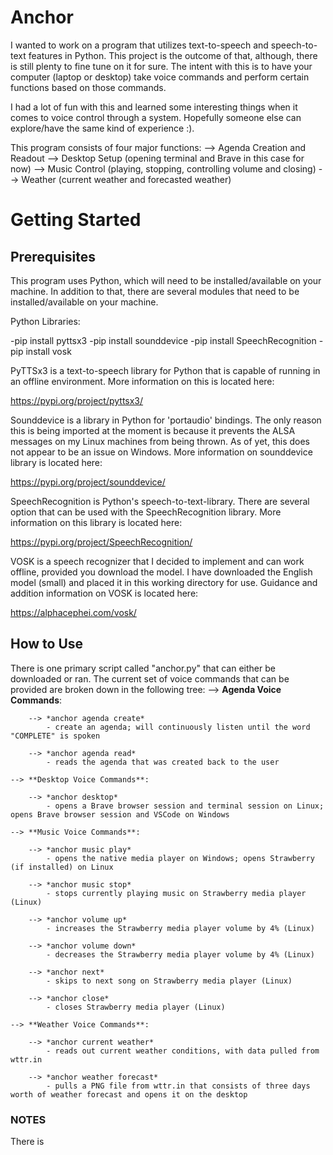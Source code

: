 # Anchor

I wanted to work on a program that utilizes text-to-speech and speech-to-text features in Python.  This project is the outcome of that, although, there is still plenty to fine tune on it for sure.  The intent with this is to have your computer (laptop or desktop) take voice commands and perform certain functions based on those commands.

I had a lot of fun with this and learned some interesting things when it comes to voice control through a system.  Hopefully someone else can explore/have the same kind of experience :).

This program consists of four major functions:
	--> Agenda Creation and Readout
	--> Desktop Setup (opening terminal and Brave in this case for now)
	--> Music Control (playing, stopping, controlling volume and closing)
	--> Weather (current weather and forecasted weather)

# Getting Started

## Prerequisites

This program uses Python, which will need to be installed/available on your machine.  In addition to that, there are several modules that need to be installed/available on your machine.

Python Libraries:
>
-pip install pyttsx3
-pip install sounddevice
-pip install SpeechRecognition
-pip install vosk

PyTTSx3 is a text-to-speech library for Python that is capable of running in an offline environment.  More information on this is located here:

https://pypi.org/project/pyttsx3/

Sounddevice is a library in Python for 'portaudio' bindings.  The only reason this is being imported at the moment is because it prevents the ALSA messages on my Linux machines from being thrown.  As of yet, this does not appear to be an issue on Windows.  More information on sounddevice library is located here:

https://pypi.org/project/sounddevice/

SpeechRecognition is Python's speech-to-text-library.  There are several option that can be used with the SpeechRecognition library.  More information on this library is located here:

https://pypi.org/project/SpeechRecognition/

VOSK is a speech recognizer that I decided to implement and can work offline, provided you download the model.  I have downloaded the English model (small) and placed it in this working directory for use.  Guidance and addition information on VOSK is located here:

https://alphacephei.com/vosk/

## How to Use 

There is one primary script called "anchor.py" that can either be downloaded or ran.  The current set of voice commands that can be provided are broken down in the following tree:
    --> **Agenda Voice Commands**:

        --> *anchor agenda create*
            - create an agenda; will continuously listen until the word "COMPLETE" is spoken

        --> *anchor agenda read*
            - reads the agenda that was created back to the user

    --> **Desktop Voice Commands**:

        --> *anchor desktop*
            - opens a Brave browser session and terminal session on Linux; opens Brave browser session and VSCode on Windows

    --> **Music Voice Commands**:

        --> *anchor music play*
            - opens the native media player on Windows; opens Strawberry (if installed) on Linux

        --> *anchor music stop*
            - stops currently playing music on Strawberry media player (Linux)

        --> *anchor volume up*
            - increases the Strawberry media player volume by 4% (Linux)

        --> *anchor volume down*
            - decreases the Strawberry media player volume by 4% (Linux)

        --> *anchor next*
            - skips to next song on Strawberry media player (Linux)

        --> *anchor close*
            - closes Strawberry media player (Linux)

    --> **Weather Voice Commands**:

        --> *anchor current weather*
            - reads out current weather conditions, with data pulled from wttr.in

        --> *anchor weather forecast*
            - pulls a PNG file from wttr.in that consists of three days worth of weather forecast and opens it on the desktop

### NOTES

There is
